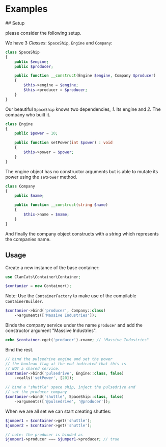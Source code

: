 # Examples

## Setup

please consider the following setup.

We have 3 _Classes_: `SpaceShip`, `Engine` and `Company`:

```php
class SpaceShip 
{
	public $engine;
	public $producer;

	public function __construct(Engine $engine, Company $producer)
	{
		$this->engine = $engine;
		$this->producer = $producer;
	}
}
```

Our beautiful `SpaceShip` knows two dependencies, _1._ Its engine and _2._ The company who built it.

```php
class Engine 
{
	public $power = 10;

	public function setPower(int $power) : void
	{
		$this->power = $power;
	}
}
```

The engine object has no constructor arguments but is able to mutate its power using the `setPower` method.

```php
class Company 
{
	public $name;

	public function __construct(string $name)
	{
		$this->name = $name;
	}
}
```
And finally the company object constructs with a _string_ which represents the companies name.

## Usage

Create a new instance of the base container:

```php
use ClanCats\Container\Container;

$contanier = new Container();
```

Note: Use the `ContainerFactory` to make use of the compilable `ContainerBuilder`.

```php
$contanier->bind('producer', Company::class)
	->arguments(['Massive Industries']);
```

Binds the company service under the name `producer` and add the constructor argument "Massive Industries".

```php
echo $container->get('producer')->name; // "Massive Industries"
```

Bind the rest.

```php
// bind the pulsedrive engine and set the power
// the boolean flag at the end indicated that this is 
// NOT a shared service.
$contanier->bind('pulsedrive', Engine::class, false)
	->calls('setPower', [20]);

// bind a "shuttle" space ship, inject the pulsedrive and 
// set the producer company 
$contanier->bind('shuttle', SpaceShip::class, false)
	->arguments(['@pulsedrive', '@producer']);
```

When we are all set we can start creating shuttles:

```php
$jumper1 = $container->get('shuttle');
$jumper2 = $container->get('shuttle');

// note: the producer is binded as
$jumper1->producer === $jumper1->producer; // true
```
